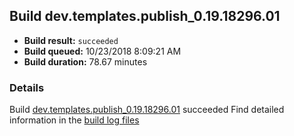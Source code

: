 ## Build dev.templates.publish_0.19.18296.01
- **Build result:** `succeeded`
- **Build queued:** 10/23/2018 8:09:21 AM
- **Build duration:** 78.67 minutes
### Details
Build [dev.templates.publish_0.19.18296.01](https://winappstudio.visualstudio.com/web/build.aspx?pcguid=a4ef43be-68ce-4195-a619-079b4d9834c2&builduri=vstfs%3a%2f%2f%2fBuild%2fBuild%2f26459) succeeded
Find detailed information in the [build log files](https://uwpctdiags.blob.core.windows.net/buildlogs/dev.templates.publish_0.19.18296.01_logs.zip)
